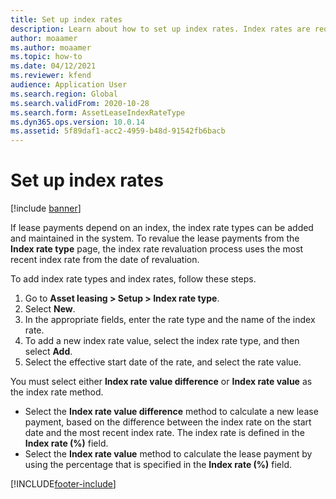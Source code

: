 ```yaml
---
title: Set up index rates
description: Learn about how to set up index rates. Index rates are required if your organization associates lease payment amounts with a set of index rates.
author: moaamer
ms.author: moaamer
ms.topic: how-to
ms.date: 04/12/2021
ms.reviewer: kfend
audience: Application User
ms.search.region: Global
ms.search.validFrom: 2020-10-28
ms.search.form: AssetLeaseIndexRateType
ms.dyn365.ops.version: 10.0.14
ms.assetid: 5f89daf1-acc2-4959-b48d-91542fb6bacb
---
```


# Set up index rates

[!include [banner](../includes/banner.md)]

If lease payments depend on an index, the index rate types can be added and maintained in the system. To revalue the lease payments from the **Index rate type** page, the index rate revaluation process uses the most recent index rate from the date of revaluation.

To add index rate types and index rates, follow these steps.

1. Go to **Asset leasing \> Setup \> Index rate type**.
2. Select **New**.
3. In the appropriate fields, enter the rate type and the name of the index rate.
4. To add a new index rate value, select the index rate type, and then select **Add**.
5. Select the effective start date of the rate, and select the rate value.

You must select either **Index rate value difference** or **Index rate value** as the index rate method.

- Select the **Index rate value difference** method to calculate a new lease payment, based on the difference between the index rate on the start date and the most recent index rate. The index rate is defined in the **Index rate (%)** field.
- Select the **Index rate value** method to calculate the lease payment by using the percentage that is specified in the **Index rate (%)** field.


[!INCLUDE[footer-include](../../includes/footer-banner.md)]

